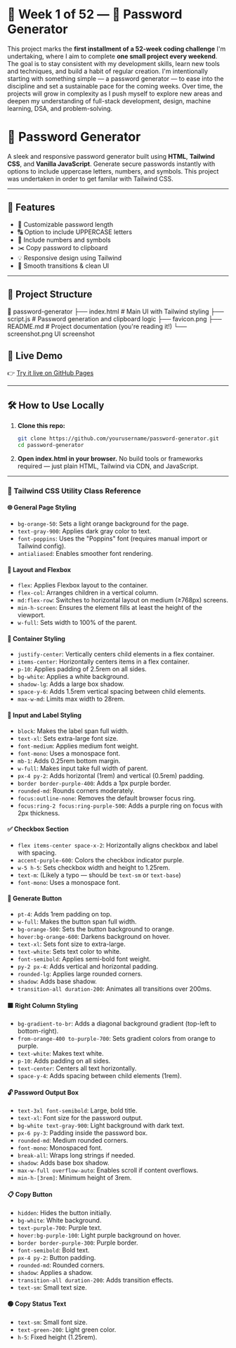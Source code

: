 
# 📅 Week 1 of 52 — 🔐 Password Generator

This project marks the **first installment of a 52-week coding challenge** I'm undertaking, where I aim to complete **one small project every weekend**. The goal is to stay consistent with my development skills, learn new tools and techniques, and build a habit of regular creation. I'm intentionally starting with something simple — a password generator — to ease into the discipline and set a sustainable pace for the coming weeks. Over time, the projects will grow in complexity as I push myself to explore new areas and deepen my understanding of full-stack development, design, machine learning, DSA, and problem-solving.


# 🔐 Password Generator

A sleek and responsive password generator built using **HTML**, **Tailwind CSS**, and **Vanilla JavaScript**. Generate secure passwords instantly with options to include uppercase letters, numbers, and symbols. This project was undertaken in order to get familar with Tailwind CSS.

---

## 🚀 Features

- 🔢 Customizable password length
- 🔠 Option to include UPPERCASE letters
- 🔢 Include numbers and symbols
- ✂️ Copy password to clipboard
- 💡 Responsive design using Tailwind
- 🧠 Smooth transitions & clean UI

---

## 📂 Project Structure

📁 password-generator
├── index.html # Main UI with Tailwind styling
├── script.js # Password generation and clipboard logic
├── favicon.png
├── README.md # Project documentation (you're reading it!)
└── screenshot.png UI screenshot

## 🧪 Live Demo

👉 [Try it live on GitHub Pages](https://DheetchanyaMohan.github.io/password-generator/)  

---

## 🛠️ How to Use Locally

1. **Clone this repo:**

   ```bash
   git clone https://github.com/yourusername/password-generator.git
   cd password-generator

2. **Open index.html in your browser.**
    No build tools or frameworks required — just plain HTML, Tailwind via CDN, and JavaScript.

---

### 🎨 Tailwind CSS Utility Class Reference

#### 🌐 General Page Styling
- `bg-orange-50`: Sets a light orange background for the page.
- `text-gray-900`: Applies dark gray color to text.
- `font-poppins`: Uses the "Poppins" font (requires manual import or Tailwind config).
- `antialiased`: Enables smoother font rendering.

#### 📐 Layout and Flexbox
- `flex`: Applies Flexbox layout to the container.
- `flex-col`: Arranges children in a vertical column.
- `md:flex-row`: Switches to horizontal layout on medium (≥768px) screens.
- `min-h-screen`: Ensures the element fills at least the height of the viewport.
- `w-full`: Sets width to 100% of the parent.

#### 🧱 Container Styling
- `justify-center`: Vertically centers child elements in a flex container.
- `items-center`: Horizontally centers items in a flex container.
- `p-10`: Applies padding of 2.5rem on all sides.
- `bg-white`: Applies a white background.
- `shadow-lg`: Adds a large box shadow.
- `space-y-6`: Adds 1.5rem vertical spacing between child elements.
- `max-w-md`: Limits max width to 28rem.

#### 🔢 Input and Label Styling
- `block`: Makes the label span full width.
- `text-xl`: Sets extra-large font size.
- `font-medium`: Applies medium font weight.
- `font-mono`: Uses a monospace font.
- `mb-1`: Adds 0.25rem bottom margin.
- `w-full`: Makes input take full width of parent.
- `px-4 py-2`: Adds horizontal (1rem) and vertical (0.5rem) padding.
- `border border-purple-400`: Adds a 1px purple border.
- `rounded-md`: Rounds corners moderately.
- `focus:outline-none`: Removes the default browser focus ring.
- `focus:ring-2 focus:ring-purple-500`: Adds a purple ring on focus with 2px thickness.

#### ✅ Checkbox Section
- `flex items-center space-x-2`: Horizontally aligns checkbox and label with spacing.
- `accent-purple-600`: Colors the checkbox indicator purple.
- `w-5 h-5`: Sets checkbox width and height to 1.25rem.
- `text-m`: (Likely a typo — should be `text-sm` or `text-base`)
- `font-mono`: Uses a monospace font.

#### 🔘 Generate Button
- `pt-4`: Adds 1rem padding on top.
- `w-full`: Makes the button span full width.
- `bg-orange-500`: Sets the button background to orange.
- `hover:bg-orange-600`: Darkens background on hover.
- `text-xl`: Sets font size to extra-large.
- `text-white`: Sets text color to white.
- `font-semibold`: Applies semi-bold font weight.
- `py-2 px-4`: Adds vertical and horizontal padding.
- `rounded-lg`: Applies large rounded corners.
- `shadow`: Adds base shadow.
- `transition-all duration-200`: Animates all transitions over 200ms.

#### 🟪 Right Column Styling
- `bg-gradient-to-br`: Adds a diagonal background gradient (top-left to bottom-right).
- `from-orange-400 to-purple-700`: Sets gradient colors from orange to purple.
- `text-white`: Makes text white.
- `p-10`: Adds padding on all sides.
- `text-center`: Centers all text horizontally.
- `space-y-4`: Adds spacing between child elements (1rem).

#### 🔓 Password Output Box
- `text-3xl font-semibold`: Large, bold title.
- `text-xl`: Font size for the password output.
- `bg-white text-gray-900`: Light background with dark text.
- `px-6 py-3`: Padding inside the password box.
- `rounded-md`: Medium rounded corners.
- `font-mono`: Monospaced font.
- `break-all`: Wraps long strings if needed.
- `shadow`: Adds base box shadow.
- `max-w-full overflow-auto`: Enables scroll if content overflows.
- `min-h-[3rem]`: Minimum height of 3rem.

#### 📋 Copy Button
- `hidden`: Hides the button initially.
- `bg-white`: White background.
- `text-purple-700`: Purple text.
- `hover:bg-purple-100`: Light purple background on hover.
- `border border-purple-300`: Purple border.
- `font-semibold`: Bold text.
- `px-4 py-2`: Button padding.
- `rounded-md`: Rounded corners.
- `shadow`: Applies a shadow.
- `transition-all duration-200`: Adds transition effects.
- `text-sm`: Small text size.

#### 🟢 Copy Status Text
- `text-sm`: Small font size.
- `text-green-200`: Light green color.
- `h-5`: Fixed height (1.25rem).
